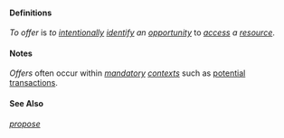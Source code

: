 #### Definitions

*To offer* is *to [intentionally](https://github.com/gcassel/Modular-Organization-Terminology/blob/master/terms/intend.md) [identify](https://github.com/gcassel/Modular-Organization-Terminology/blob/master/terms/identify.md) an [opportunity](https://github.com/gcassel/Modular-Organization-Terminology/blob/master/terms/opportunity.md)* to *[access](https://github.com/gcassel/Modular-Organization-Terminology/blob/master/terms/access.md) a [resource](https://github.com/gcassel/Modular-Organization-Terminology/blob/master/terms/resource.md)*.

#### Notes

*Offers* often occur within *[mandatory](https://github.com/gcassel/Modular-Organization-Terminology/blob/master/terms/require.md) [contexts](https://github.com/gcassel/Modular-Organization-Terminology/blob/master/terms/context.md)* such as [potential](https://github.com/gcassel/Modular-Organization-Terminology/blob/master/terms/potential.md) [transactions](https://github.com/gcassel/Modular-Organization-Terminology/blob/master/terms/transaction.md).

#### See Also

*[propose](https://github.com/gcassel/Modular-Organization-Terminology/blob/master/terms/propose.md)*
